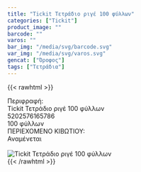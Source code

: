```yaml
---
title: "Tickit Τετράδιο ριγέ 100 φύλλων"
categories: ["Tickit"]
product_image: ""
barcode: ""
varos: ""
bar_img: "/media/svg/barcode.svg"
var_img: "/media/svg/varos.svg"
gencat: ["Όροφος"]
tags: ["Τετράδια"]
---
```

{{< rawhtml >}}

<div class="sload716"><div class="product"><div id="sistatika">Περιφραφή:</div><div class="alltext">Tickit Τετράδιο ριγέ 100 φύλλων</div><div id="barcode"><div id="barimage1"></div><span id="bartext">5202576165786</span></div><div id="varos"><div id="temimg"></div><span id="varostext">100 φύλλων</span></div><div id="kivotio">ΠΕΡΙΕΧΟΜΕΝΟ ΚΙΒΩΤΙΟΥ:<br>Αναμένεται</div><br><div class="pimg"><img alt="Tickit Τετράδιο ριγέ 100 φύλλων" title="Tickit Τετράδιο ριγέ 100 φύλλων" src="/media/images/tickit-tetradio-rige-100-fyllwn.jpg"></div></div></div>
{{< /rawhtml >}}


